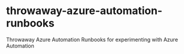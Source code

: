 # throwaway-azure-automation-runbooks
Throwaway Azure Automation Runbooks for experimenting with Azure Automation
